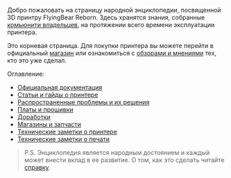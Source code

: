 Добро пожаловать на страницу народной энциклопедии, посвященной 3D принтру FlyingBear Reborn. 
Здесь хранятся знания, собранные [комьюнити владельцев](https://t.me/Reborn_3D), на протяжении всего времени эксплуатации принтера.

Это корневая страница. Для покупки принтера вы можете перейти в официальный [магазин](https://flyingbear3dmanufacturer.aliexpress.ru/store/group/Reborn/2218051_516345464.html) или ознакомиться с [обзорами и мнениями](user_experience.md) тех, кто это уже сделал.

Оглавление:

- [Официальная документация](official_stuff/README.md)
- [Статьи и гайды о принтере](peoples_mans/README.md)
- [Распространенные проблемы и их решения](troubleshooting/README.md)
- [Платы и прошивки](firmware/README.md)
- [Доработки](upgrades/README.md)
- [Магазины и запчасти](parts_stores/README.md)
- [Технические заметки о принтере](useful_notes_printer/README.md)
- [Технические заметки о печати](printing_notes/README.md)

> P.S. Энциклопедия является народным достоянием и каждый может внести вклад в ее развитие. О том, как это сделать читайте [справку](howto_add_article.md). 
